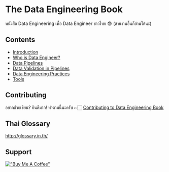 # The Data Engineering Book

หนังสือ Data Engineering เพื่อ Data Engineer ชาวไทย 😎 (สายงานอื่นก็อ่านได้นะ)

## Contents

* [Introduction](sections/01-introduction.md)
* [Who is Data Engineer?](sections/02-who-is-data-engineer.md)
* [Data Pipelines](sections/03-data-pipelines.md)
* [Data Validation in Pipelines](sections/04-data-validation-in-pipelines.md)
* [Data Engineering Practices](sections/05-data-engineering-practices.md)
* [Tools](sections/06-tools.md)

## Contributing

อยากช่วยเขียน? ยินดีมาก! ทำตามนี้นะครับ 👉🏻 [Contributing to Data Engineering Book](CONTRIBUTING.md)

## Thai Glossary

http://glossary.in.th/

## Support

[!["Buy Me A Coffee"](https://www.buymeacoffee.com/assets/img/custom_images/yellow_img.png)](https://www.buymeacoffee.com/zkan)
